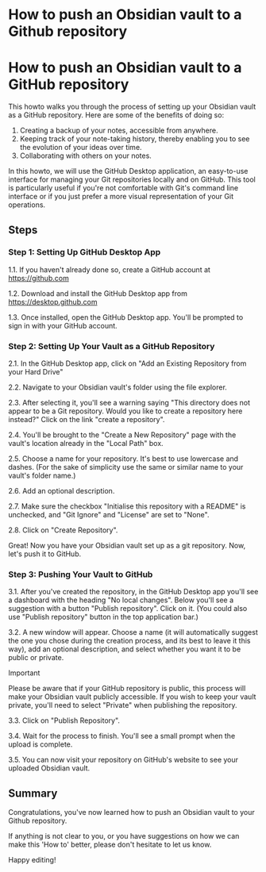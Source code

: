 <div class="hero">
    <h1 class="hero-title">How to push an Obsidian vault to a Github repository<br/></h1>
</div>

# How to push an Obsidian vault to a GitHub repository

This howto walks you through the process of setting up your Obsidian vault as a GitHub repository. Here are some of the benefits of doing so:

1. Creating a backup of your notes, accessible from anywhere.
2. Keeping track of your note-taking history, thereby enabling you to see the evolution of your ideas over time.
3. Collaborating with others on your notes.

In this howto, we will use the GitHub Desktop application, an easy-to-use interface for managing your Git repositories locally and on GitHub. This tool is particularly useful if you're not comfortable with Git's command line interface or if you just prefer a more visual representation of your Git operations.

## Steps

### Step 1: Setting Up GitHub Desktop App

1.1. If you haven't already done so, create a GitHub account at https://github.com

1.2. Download and install the GitHub Desktop app from https://desktop.github.com

1.3. Once installed, open the GitHub Desktop app. You'll be prompted to sign in with your GitHub account.

### Step 2: Setting Up Your Vault as a GitHub Repository

2.1. In the GitHub Desktop app, click on "Add an Existing Repository from your Hard Drive"

2.2. Navigate to your Obsidian vault's folder using the file explorer.

2.3. After selecting it, you'll see a warning saying "This directory does not appear to be a Git repository. Would you like to create a repository here instead?" Click on the link "create a repository".

2.4. You'll be brought to the "Create a New Repository" page with the vault's location already in the "Local Path" box.

2.5. Choose a name for your repository. It's best to use lowercase and dashes. (For the sake of simplicity use the same or similar name to your vault's folder name.)

2.6. Add an optional description.

2.7. Make sure the checkbox "Initialise this repository with a README" is unchecked, and "Git Ignore" and "License" are set to "None".

2.8. Click on "Create Repository".

Great! Now you have your Obsidian vault set up as a git repository. Now, let's push it to GitHub.

### Step 3: Pushing Your Vault to GitHub

3.1. After you've created the repository, in the GitHub Desktop app you'll see a dashboard with the heading "No local changes". Below you'll see a suggestion with a button "Publish repository". Click on it. (You could also use "Publish repository" button in the top application bar.)

3.2. A new window will appear. Choose a name (it will automatically suggest the one you chose during the creation process, and its best to leave it this way), add an optional description, and select whether you want it to be public or private.

> [!Important]
> Please be aware that if your GitHub repository is public, this process will make your Obsidian vault publicly accessible. If you wish to keep your vault private, you'll need to select "Private" when publishing the repository.

3.3. Click on "Publish Repository".

3.4. Wait for the process to finish. You'll see a small prompt when the upload is complete.

3.5. You can now visit your repository on GitHub's website to see your uploaded Obsidian vault.

## Summary

Congratulations, you've now learned how to push an Obsidian vault to your Github repository.

If anything is not clear to you, or you have suggestions on how we can make this 'How to' better, please don't hesitate to let us know.

Happy editing!

